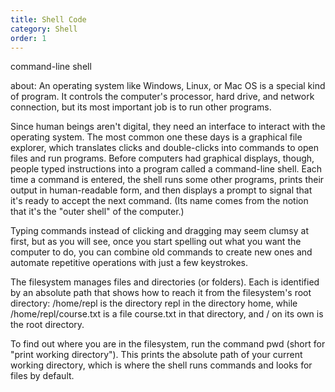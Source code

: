 ```yaml
---
title: Shell Code
category: Shell
order: 1
---
```


 command-line shell
 
 about:
 An operating system like Windows, Linux, or Mac OS is a special kind of program. It controls the computer's processor, hard drive, and network connection, but its most important job is to run other programs.

Since human beings aren't digital, they need an interface to interact with the operating system. The most common one these days is a graphical file explorer, which translates clicks and double-clicks into commands to open files and run programs. Before computers had graphical displays, though, people typed instructions into a program called a command-line shell. Each time a command is entered, the shell runs some other programs, prints their output in human-readable form, and then displays a prompt to signal that it's ready to accept the next command. (Its name comes from the notion that it's the "outer shell" of the computer.)

Typing commands instead of clicking and dragging may seem clumsy at first, but as you will see, once you start spelling out what you want the computer to do, you can combine old commands to create new ones and automate repetitive operations with just a few keystrokes.

The filesystem manages files and directories (or folders). Each is identified by an absolute path that shows how to reach it from the filesystem's root directory: /home/repl is the directory repl in the directory home, while /home/repl/course.txt is a file course.txt in that directory, and / on its own is the root directory.

To find out where you are in the filesystem, run the command pwd (short for "print working directory"). This prints the absolute path of your current working directory, which is where the shell runs commands and looks for files by default.

